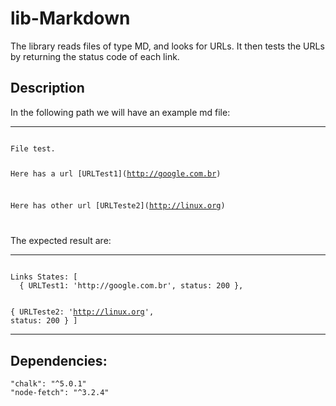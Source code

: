 # lib-Markdown

The library reads files of type MD, and looks for URLs. It then tests the URLs by returning the status code of each link.

<h2>Description</h2>
<p>In the following path we will have an example md file:</p>
<hr />
<code>
File test.

Here has a url \[URLTest1\]\(http://google.com.br)

Here has other url \[URLTeste2\]\(http://linux.org)

</code>

<p>The expected result are:</p>
<hr />
<code>
Links States: [
  { URLTest1: 'http://google.com.br', status: 200 },
  
  { URLTeste2: 'http://linux.org', status: 200 }
]
</code>

<hr />

<h2>Dependencies:</h2>

    "chalk": "^5.0.1"
    "node-fetch": "^3.2.4"